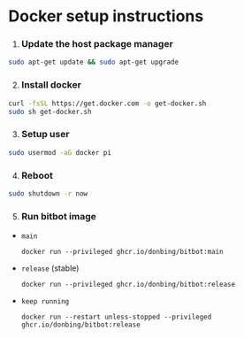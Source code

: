 # Docker setup instructions

1. ### Update the host package manager
```sh
sudo apt-get update && sudo apt-get upgrade
```
2. ### Install docker
```sh
curl -fsSL https://get.docker.com -o get-docker.sh
sudo sh get-docker.sh
```
3. ### Setup user
```sh
sudo usermod -aG docker pi
```
4. ### Reboot
```sh
sudo shutdown -r now
```
5. ### Run bitbot image

 - `main`
    ```shell
    docker run --privileged ghcr.io/donbing/bitbot:main
    ```
 - `release` (stable)
    ```shell
    docker run --privileged ghcr.io/donbing/bitbot:release
    ```
 - `keep running`
    ```shell
    docker run --restart unless-stopped --privileged ghcr.io/donbing/bitbot:release
    ```